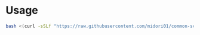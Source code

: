 # Usage
```bash
bash <(curl -sSLf "https://raw.githubusercontent.com/midori01/common-scripts/main/ulimits/ulimits.sh")
```
